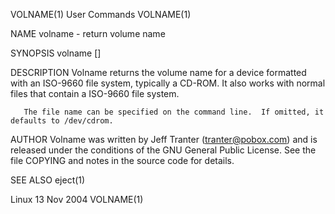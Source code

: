 VOLNAME(1)                                                                            User Commands                                                                            VOLNAME(1)

NAME
       volname - return volume name

SYNOPSIS
       volname [<device-file>]

DESCRIPTION
       Volname returns the volume name for a device formatted with an ISO-9660 file system, typically a CD-ROM. It also works with normal files that contain a ISO-9660 file system.

       The file name can be specified on the command line.  If omitted, it defaults to /dev/cdrom.

AUTHOR
       Volname  was written by Jeff Tranter (tranter@pobox.com) and is released under the conditions of the GNU General Public License. See the file COPYING and notes in the source code
       for details.

SEE ALSO
       eject(1)

Linux                                                                                  13 Nov 2004                                                                             VOLNAME(1)
